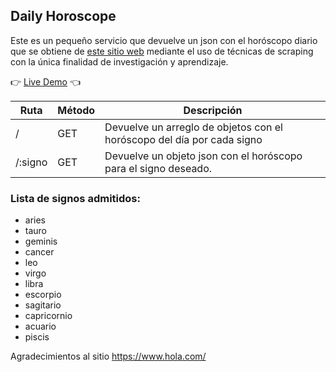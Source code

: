 ## Daily Horoscope

Este es un pequeño servicio que devuelve un json con el horóscopo
diario que se obtiene de [este sitio web](https://www.hola.com/) mediante el uso de técnicas
de scraping con la única finalidad de investigación y aprendizaje.

👉 [Live Demo](https://api-horoscope.uncodigo.com/) 👈

| Ruta    | Método | Descripción                                                            |
|---------|--------|------------------------------------------------------------------------|
| /       | GET    | Devuelve un arreglo de objetos con el horóscopo del día por cada signo |
| /:signo | GET    | Devuelve un objeto json con el horóscopo para el signo deseado.        |

### Lista de signos admitidos:
- aries
- tauro
- geminis
- cancer
- leo
- virgo
- libra
- escorpio
- sagitario
- capricornio
- acuario
- piscis

Agradecimientos al sitio https://www.hola.com/